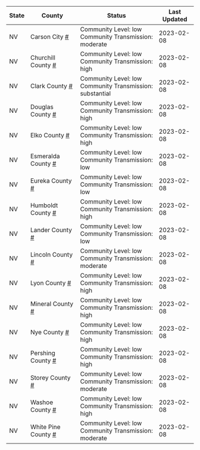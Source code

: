 State | County | Status | Last Updated
--- | --- | --- | --- 
NV | Carson City <a href="#carson_city">#</a> | <a name="carson_city"></a>Community Level: low<br/>Community Transmission: moderate | 2023-02-08
NV | Churchill County <a href="#churchill_county">#</a> | <a name="churchill_county"></a>Community Level: low<br/>Community Transmission: high | 2023-02-08
NV | Clark County <a href="#clark_county">#</a> | <a name="clark_county"></a>Community Level: low<br/>Community Transmission: substantial | 2023-02-08
NV | Douglas County <a href="#douglas_county">#</a> | <a name="douglas_county"></a>Community Level: low<br/>Community Transmission: high | 2023-02-08
NV | Elko County <a href="#elko_county">#</a> | <a name="elko_county"></a>Community Level: low<br/>Community Transmission: high | 2023-02-08
NV | Esmeralda County <a href="#esmeralda_county">#</a> | <a name="esmeralda_county"></a>Community Level: low<br/>Community Transmission: low | 2023-02-08
NV | Eureka County <a href="#eureka_county">#</a> | <a name="eureka_county"></a>Community Level: low<br/>Community Transmission: low | 2023-02-08
NV | Humboldt County <a href="#humboldt_county">#</a> | <a name="humboldt_county"></a>Community Level: low<br/>Community Transmission: high | 2023-02-08
NV | Lander County <a href="#lander_county">#</a> | <a name="lander_county"></a>Community Level: low<br/>Community Transmission: low | 2023-02-08
NV | Lincoln County <a href="#lincoln_county">#</a> | <a name="lincoln_county"></a>Community Level: low<br/>Community Transmission: moderate | 2023-02-08
NV | Lyon County <a href="#lyon_county">#</a> | <a name="lyon_county"></a>Community Level: low<br/>Community Transmission: high | 2023-02-08
NV | Mineral County <a href="#mineral_county">#</a> | <a name="mineral_county"></a>Community Level: low<br/>Community Transmission: high | 2023-02-08
NV | Nye County <a href="#nye_county">#</a> | <a name="nye_county"></a>Community Level: low<br/>Community Transmission: high | 2023-02-08
NV | Pershing County <a href="#pershing_county">#</a> | <a name="pershing_county"></a>Community Level: low<br/>Community Transmission: high | 2023-02-08
NV | Storey County <a href="#storey_county">#</a> | <a name="storey_county"></a>Community Level: low<br/>Community Transmission: moderate | 2023-02-08
NV | Washoe County <a href="#washoe_county">#</a> | <a name="washoe_county"></a>Community Level: low<br/>Community Transmission: high | 2023-02-08
NV | White Pine County <a href="#white_pine_county">#</a> | <a name="white_pine_county"></a>Community Level: low<br/>Community Transmission: moderate | 2023-02-08

